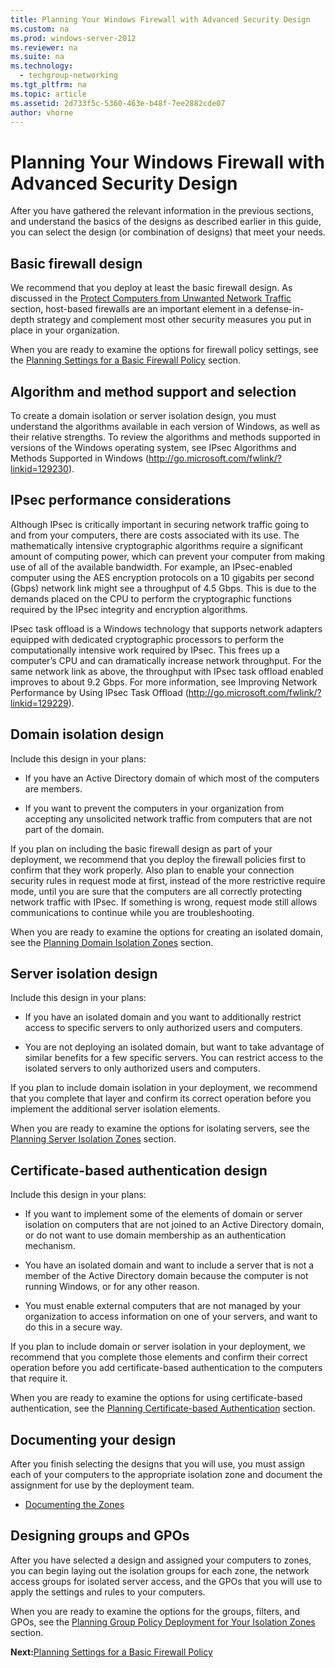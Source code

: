 ```yaml
---
title: Planning Your Windows Firewall with Advanced Security Design
ms.custom: na
ms.prod: windows-server-2012
ms.reviewer: na
ms.suite: na
ms.technology: 
  - techgroup-networking
ms.tgt_pltfrm: na
ms.topic: article
ms.assetid: 2d733f5c-5360-463e-b48f-7ee2882cde07
author: vhorne
---
```

# Planning Your Windows Firewall with Advanced Security Design
After you have gathered the relevant information in the previous sections, and understand the basics of the designs as described earlier in this guide, you can select the design \(or combination of designs\) that meet your needs.  
  
## Basic firewall design  
We recommend that you deploy at least the basic firewall design. As discussed in the [Protect Computers from Unwanted Network Traffic](../Topic/Protect-Computers-from-Unwanted-Network-Traffic.md) section, host\-based firewalls are an important element in a defense\-in\-depth strategy and complement most other security measures you put in place in your organization.  
  
When you are ready to examine the options for firewall policy settings, see the [Planning Settings for a Basic Firewall Policy](../Topic/Planning-Settings-for-a-Basic-Firewall-Policy.md) section.  
  
## Algorithm and method support and selection  
To create a domain isolation or server isolation design, you must understand the algorithms available in each version of Windows, as well as their relative strengths. To review the algorithms and methods supported in versions of the Windows operating system, see IPsec Algorithms and Methods Supported in Windows \([http:\/\/go.microsoft.com\/fwlink\/?linkid\=129230](http://go.microsoft.com/fwlink/?linkid=129230)\).  
  
## IPsec performance considerations  
Although IPsec is critically important in securing network traffic going to and from your computers, there are costs associated with its use. The mathematically intensive cryptographic algorithms require a significant amount of computing power, which can prevent your computer from making use of all of the available bandwidth. For example, an IPsec\-enabled computer using the AES encryption protocols on a 10 gigabits per second \(Gbps\) network link might see a throughput of 4.5 Gbps. This is due to the demands placed on the CPU to perform the cryptographic functions required by the IPsec integrity and encryption algorithms.  
  
IPsec task offload is a Windows technology that supports network adapters equipped with dedicated cryptographic processors to perform the computationally intensive work required by IPsec. This frees up a computer’s CPU and can dramatically increase network throughput. For the same network link as above, the throughput with IPsec task offload enabled improves to about 9.2 Gbps. For more information, see Improving Network Performance by Using IPsec Task Offload \([http:\/\/go.microsoft.com\/fwlink\/?linkid\=129229](http://go.microsoft.com/fwlink/?linkid=129229)\).  
  
## Domain isolation design  
Include this design in your plans:  
  
-   If you have an Active Directory domain of which most of the computers are members.  
  
-   If you want to prevent the computers in your organization from accepting any unsolicited network traffic from computers that are not part of the domain.  
  
If you plan on including the basic firewall design as part of your deployment, we recommend that you deploy the firewall policies first to confirm that they work properly. Also plan to enable your connection security rules in request mode at first, instead of the more restrictive require mode, until you are sure that the computers are all correctly protecting network traffic with IPsec. If something is wrong, request mode still allows communications to continue while you are troubleshooting.  
  
When you are ready to examine the options for creating an isolated domain, see the [Planning Domain Isolation Zones](../Topic/Planning-Domain-Isolation-Zones.md) section.  
  
## Server isolation design  
Include this design in your plans:  
  
-   If you have an isolated domain and you want to additionally restrict access to specific servers to only authorized users and computers.  
  
-   You are not deploying an isolated domain, but want to take advantage of similar benefits for a few specific servers. You can restrict access to the isolated servers to only authorized users and computers.  
  
If you plan to include domain isolation in your deployment, we recommend that you complete that layer and confirm its correct operation before you implement the additional server isolation elements.  
  
When you are ready to examine the options for isolating servers, see the [Planning Server Isolation Zones](../Topic/Planning-Server-Isolation-Zones.md) section.  
  
## Certificate\-based authentication design  
Include this design in your plans:  
  
-   If you want to implement some of the elements of domain or server isolation on computers that are not joined to an Active Directory domain, or do not want to use domain membership as an authentication mechanism.  
  
-   You have an isolated domain and want to include a server that is not a member of the Active Directory domain because the computer is not running Windows, or for any other reason.  
  
-   You must enable external computers that are not managed by your organization to access information on one of your servers, and want to do this in a secure way.  
  
If you plan to include domain or server isolation in your deployment, we recommend that you complete those elements and confirm their correct operation before you add certificate\-based authentication to the computers that require it.  
  
When you are ready to examine the options for using certificate\-based authentication, see the [Planning Certificate-based Authentication](../Topic/Planning-Certificate-based-Authentication.md) section.  
  
## Documenting your design  
After you finish selecting the designs that you will use, you must assign each of your computers to the appropriate isolation zone and document the assignment for use by the deployment team.  
  
-   [Documenting the Zones](../Topic/Documenting-the-Zones.md)  
  
## Designing groups and GPOs  
After you have selected a design and assigned your computers to zones, you can begin laying out the isolation groups for each zone, the network access groups for isolated server access, and the GPOs that you will use to apply the settings and rules to your computers.  
  
When you are ready to examine the options for the groups, filters, and GPOs, see the [Planning Group Policy Deployment for Your Isolation Zones](../Topic/Planning-Group-Policy-Deployment-for-Your-Isolation-Zones.md) section.  
  
**Next:**[Planning Settings for a Basic Firewall Policy](../Topic/Planning-Settings-for-a-Basic-Firewall-Policy.md)  
  
